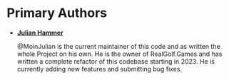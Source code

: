 # Primary Authors

- **[Julian Hammer](https://github.com/moinjulian)**

  @MoinJulian is the current maintainer of this code and as written the whole Project on his own.
  He is the owner of RealGolf.Games and has written a complete refactor of this codebase starting
  in 2023. He is currently adding new features and submitting bug fixes.

